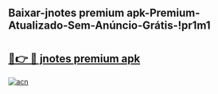 
## Baixar-jnotes premium apk-Premium-Atualizado-Sem-Anúncio-Grátis-!pr1m1

# <h2><a href="https://andorid.site?title=jnotes_premium_apk&ref=27">🔗👉 🔴 jnotes premium apk</a></h2>

[![acn](https://github.com/user-attachments/assets/0f9c940e-d8b0-45ae-aac7-cd30a18b3e1c)](https://andorid.site?title=jnotes_premium_apk&ref=27)

